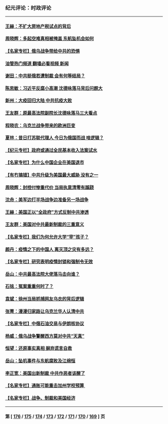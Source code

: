 ### 纪元评论：时政评论
---
#### [王赫：不扩大房地产税试点的背后](../../pages/nsc1025/n13673203.md?03260330) 
#### [周晓辉：多起空难真相被掩盖 东航坠机会如何](../../pages/nsc1025/n13673013.md?03260330) 
#### [【名家专栏】俄乌战争带给中共的恐惧](../../pages/nsc1025/n13672651.md?03260330) 
#### [油管热门频道 翻墙必看视频 新闻](ok?03260330)
#### [谢田：中共挺俄若遭制裁 会有何等结局？](../../pages/nsc1025/n13671854.md?03260330) 
#### [陈思敏：习近平反腐小高潮 沈德咏落马背后问题大](../../pages/nsc1025/n13672163.md?03260330) 
#### [新州：大疫回归大陆 中共抗疫大败](../../pages/nsc1025/n13670766.md?03260330) 
#### [王友群：原最高法院副院长沈德咏落马三大看点](../../pages/nsc1025/n13671047.md?03260330) 
#### [程晓农：乌克兰战争带来的欧洲巨变](../../pages/nsc1025/n13670823.md?03260330) 
#### [夏林：昔日打苏联代理人 今日为俄国而战 啥逻辑？](../../pages/nsc1025/n13671043.md?03260330) 
#### [【纪元专栏】政府或通过全民基本收入法案试水](../../pages/nsc1025/n13671015.md?03260330) 
#### [【名家专栏】为什么中国企业在美国退市](../../pages/nsc1025/n13670034.md?03260330) 
#### [【有冇搞错】中共升级为美国最大威胁 没有之一](../../pages/nsc1025/n13668412.md?03260330) 
#### [周晓辉：封控付惨重代价 当局执意清零有蹊跷](../../pages/nsc1025/n13668418.md?03260330) 
#### [沈舟：美军边打半场战争边准备另一场战争](../../pages/nsc1025/n13668997.md?03260330) 
#### [王赫：美国正以“全政府”方式反制中共渗透](../../pages/nsc1025/n13668657.md?03260330) 
#### [王友群：美国对中共最新制裁的三重意义](../../pages/nsc1025/n13668319.md?03260330) 
#### [【名家专栏】我们为何允许大学“宰”孩子？](../../pages/nsc1025/n13667622.md?03260330) 
#### [颜丹：疫情之下的中国人 离灭顶之灾有多远？](../../pages/nsc1025/n13668328.md?03260330) 
#### [【名家专栏】研究表明疫情封锁和强制令无效](../../pages/nsc1025/n13667620.md?03260330) 
#### [岳山：中共最高法院大佬落马击向谁？](../../pages/nsc1025/n13667074.md?03260330) 
#### [石铭：冤案重重何时了？](../../pages/nsc1025/n13667240.md?03260330) 
#### [袁斌：徐州当局抓捕网友乌衣的背后逻辑](../../pages/nsc1025/n13667049.md?03260330) 
#### [张菁：漫漫归家路让乌克兰华人认清中共](../../pages/nsc1025/n13665781.md?03260330) 
#### [【名家专栏】中俄石油交易与伊朗核协议](../../pages/nsc1025/n13664968.md?03260330) 
#### [杨威：俄乌战争警醒西方莫对中共“天真”](../../pages/nsc1025/n13666184.md?03260330) 
#### [恒望：还原事实真相 摒弃谎言自救](../../pages/nsc1025/n13664756.md?03260330) 
#### [岳山：坠机事件与东航腐败及江绵恒](../../pages/nsc1025/n13665426.md?03260330) 
#### [李正宽：美国出新制裁 中共作恶者该醒了](../../pages/nsc1025/n13664521.md?03260330) 
#### [【名家专栏】通胀可能重击加州学校预算 ](../../pages/nsc1025/n13664967.md?03260330) 
#### [【名家专栏】战争、制裁和美国经济](../../pages/nsc1025/n13662454.md?03260330) 

---
#### 第 [ [176](./176.md?03260330) / [175](./175.md?03260330) / [174](./174.md?03260330) / [173](./173.md?03260330) / [172](./172.md?03260330) / [171](./171.md?03260330) / [170](./170.md?03260330) / [169](./169.md?03260330) ] 页
